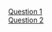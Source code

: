 <a href="https://www.hackerrank.com/challenges/c-tutorial-class/problem?isFullScreen=true">Question 1</a>
<br>
<a href="https://www.hackerrank.com/challenges/classes-objects/problem?isFullScreen=true">Question 2</a>